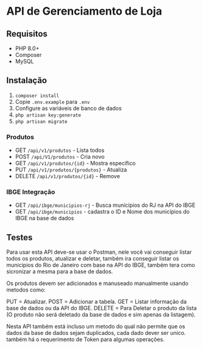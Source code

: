 # API de Gerenciamento de Loja

## Requisitos
- PHP 8.0+
- Composer
- MySQL

## Instalação
1. `composer install`
2. Copie `.env.example` para `.env`
3. Configure as variáveis de banco de dados
4. `php artisan key:generate`
5. `php artisan migrate`


### Produtos
- GET `/api/v1/produtos` - Lista todos
- POST `/api/V1/produtos` - Cria novo
- GET `/api/v1/produtos/{id}` - Mostra específico
- PUT `/api/v1/produtos/{produtos}` - Atualiza
- DELETE `/api/v1/produtos/{id}` - Remove

### IBGE Integração
- GET `/api/ibge/municipios-rj` - Busca municípios do RJ na API do IBGE
- GET `/api/ibge/municipios` - cadastra o ID e Nome dos municípios do IBGE na base de dados 

## Testes
Para usar esta API deve-se usar o Postman, nele você vai conseguir listar todos os produtos, atualizar e deletar, também ira conseguir listar os municipios do Rio de Janeiro com base na API do IBGE, também tera como sicronizar a mesma para a base de dados.

Os produtos devem ser adicionados e manuseado manualmente usando metodos como:

PUT = Atualizar.
POST = Adicionar a tabela.
GET = Listar informação da base de dados ou da API do IBGE.
DELETE = Para Deletar o produto da lista (O produto não será deletado da base de dados e sim apenas da listagem).

Nesta API também está incluso um metodo do qual não permite que os dados da base de dados sejam duplicados, cada dado dever ser unico. também há o requerimento de Token para algumas operações.
